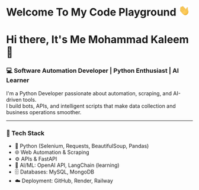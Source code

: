 #             Welcome To My Code Playground <img src="https://raw.githubusercontent.com/ABSphreak/ABSphreak/master/gifs/Hi.gif" width="30px">

# Hi there, It's Me Mohammad Kaleem 👋
### 💻 Software Automation Developer | Python Enthusiast | AI Learner

I'm a Python Developer passionate about automation, scraping, and AI-driven tools.  
I build bots, APIs, and intelligent scripts that make data collection and business operations smoother.

---

### 🚀 Tech Stack
- 🐍 Python (Selenium, Requests, BeautifulSoup, Pandas)
- 🌐 Web Automation & Scraping
- ⚙️ APIs & FastAPI
- 🧠 AI/ML: OpenAI API, LangChain (learning)
- 🗄️ Databases: MySQL, MongoDB
- ☁️ Deployment: GitHub, Render, Railway

